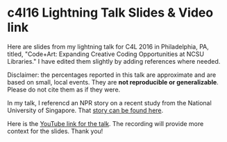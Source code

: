 # c4l16 Lightning Talk Slides & Video link
Here are slides from my lightning talk for C4L 2016 in Philadelphia, PA, titled, "Code+Art: Expanding Creative Coding Opportunities at NCSU Libraries." I have edited them slightly by adding references where needed.

Disclaimer: the percentages reported in this talk are approximate and are based on small, local events. They are **not reproducible or generalizable**. Please do not cite them as if they were.

In my talk, I referencd an NPR story on a recent study from the National University of Singapore. That [story can be found here](http://www.npr.org/2016/03/01/468751715/how-does-gender-affect-ones-willingness-to-compete). 

Here is the [YouTube link for the talk](https://youtu.be/pSlJr8L8dpA?t=29m53s). The recording will provide more context for the slides. Thank you!
